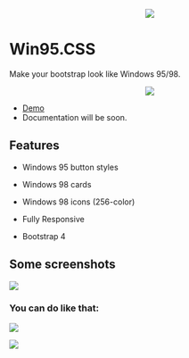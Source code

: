 <p align="center">
    <a href="https://alexbsoft.github.io/win95.css/">
        <img src="https://i.imgur.com/kbXAcTA.png">
    </a>
</p>

# Win95.CSS

Make your bootstrap look like Windows 95/98.
<p align="center">
    <a href="https://alexbsoft.github.io/win95.css/personal_page.html">
        <img src="https://i.imgur.com/vP9AzdG.png">
    </a>
</p>

- [Demo](https://alexbsoft.github.io/win95.css/)
- Documentation will be soon.


## Features

- Windows 95 button styles

- Windows 98 cards

- Windows 98 icons (256-color)

- Fully Responsive

- Bootstrap 4

## Some screenshots

![](https://i.imgur.com/AgQonjb.png)

### You can do like that:

![](https://i.imgur.com/rTDXYOE.png)

![](https://i.imgur.com/mea9LmK.png)


